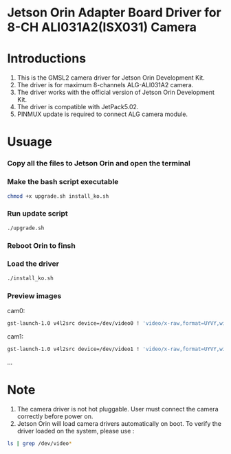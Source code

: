 Jetson Orin Adapter Board Driver for 8-CH ALI031A2(ISX031) Camera
====================================  

# Introductions
1. This is the GMSL2 camera driver for Jetson Orin Development Kit.  
2. The driver is for maximum 8-channels ALG-ALI031A2 camera.  
3. The driver works with the official version of Jetson Orin Development Kit.  
4. The driver is compatible with JetPack5.02.  
5. PINMUX update is required to connect ALG camera module.  

# Usuage
### Copy all the files to Jetson Orin and open the terminal

### Make the bash script executable
```bash
chmod +x upgrade.sh install_ko.sh
```
### Run update script
```bash
./upgrade.sh
```
### Reboot Orin to finsh

### Load the driver
```bash
./install_ko.sh
```
### Preview images
cam0:
```bash
gst-launch-1.0 v4l2src device=/dev/video0 ! 'video/x-raw,format=UYVY,width=1920,height=1536' ! videoconvert ! fpsdisplaysink video-sink=xvimagesink sync=false
```
cam1: 
```bash
gst-launch-1.0 v4l2src device=/dev/video1 ! 'video/x-raw,format=UYVY,width=1920,height=1536' ! videoconvert ! fpsdisplaysink video-sink=xvimagesink sync=false
```
...

# Note
1. The camera driver is not hot pluggable. User must connect the camera correctly before power on.  
2. Jetson Orin will load camera drivers automatically on boot. To verify the driver loaded on the system, please use : 
```bash
ls | grep /dev/video* 
```
